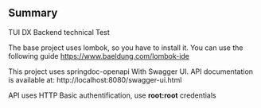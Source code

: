 ## Summary

TUI DX Backend technical Test

The base project uses lombok, so you have to install it. You can use the following guide https://www.baeldung.com/lombok-ide

This project uses springdoc-openapi With Swagger UI. API documentation is available at: http://localhost:8080/swagger-ui.html

API uses HTTP Basic authentification, use **root:root** credentials
